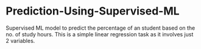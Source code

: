 # Prediction-Using-Supervised-ML
Supervised ML model to predict the percentage of an student based on the no. of study hours. 
This is a simple linear regression task as it involves just 2 variables.

